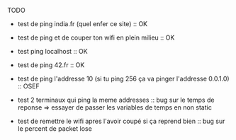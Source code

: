 TODO

- test de ping india.fr (quel enfer ce site) :: OK
- test de ping et de couper ton wifi en plein milieu :: OK
- test ping localhost :: OK
- test de ping 42.fr :: OK

- test de ping l'addresse 10 (si tu ping 256 ça va pinger l'addresse 0.0.1.0) :: OSEF

- test 2 terminaux qui ping la meme addresses :: bug sur le temps de reponse
	=> essayer de passer les variables de temps en non static

- test de remettre le wifi apres l'avoir coupé si ça reprend bien :: bug sur le percent de packet lose
